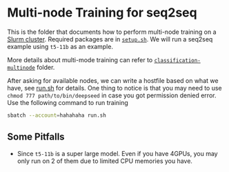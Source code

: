 # Multi-node Training for seq2seq
This is the folder that documents how to perform multi-node training on a [Slurm cluster](https://slurm.schedmd.com/documentation.html). Required packages are in [`setup.sh`](setup.sh). We will run a seq2seq example using `t5-11b` as an example. 

More details about multi-mode training can refer to [`classification-multinode`](../classification-multinode) folder.

After asking for available nodes, we can write a hostfile based on what we have, see [run.sh](run.sh) for details. One thing to notice is that you may need to use `chmod 777 path/to/bin/deepseed` in case you got permission denied error. Use the following command to run training
```bash
sbatch --account=hahahaha run.sh
```

## Some Pitfalls
* Since `t5-11b` is a super large model. Even if you have 4GPUs, you may only run on 2 of them due to limited CPU memories you have.
